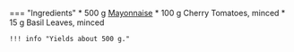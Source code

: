 === "Ingredients"
    * 500 g [Mayonnaise](index.md)
    * 100 g Cherry Tomatoes, minced
    * 15 g Basil Leaves, minced

    !!! info "Yields about 500 g."

[^1]: VanWieren, Jeanne.
